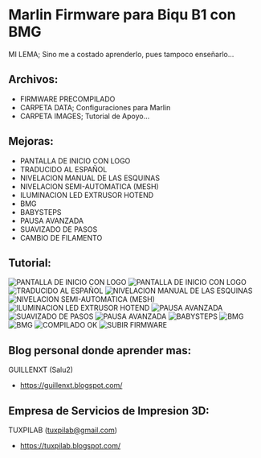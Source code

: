 Marlin Firmware para Biqu B1 con BMG
==========

MI LEMA; Sino me a costado aprenderlo, pues tampoco enseñarlo...

Archivos:
--------------------
+ FIRMWARE PRECOMPILADO
+ CARPETA DATA; Configuraciones para Marlin
+ CARPETA IMAGES; Tutorial de Apoyo...

Mejoras:
--------------------
+ PANTALLA DE INICIO CON LOGO
+ TRADUCIDO AL ESPAÑOL
+ NIVELACION MANUAL DE LAS ESQUINAS
+ NIVELACION SEMI-AUTOMATICA (MESH)
+ ILUMINACION LED EXTRUSOR HOTEND
+ BMG
+ BABYSTEPS
+ PAUSA AVANZADA
+ SUAVIZADO DE PASOS
+ CAMBIO DE FILAMENTO


Tutorial:
--------------------
![PANTALLA DE INICIO CON LOGO](https://github.com/MrGilAitken/MARLIN-2.0.7.2-BIQU-B1-BMG/blob/main/images/MM00.PNG)
![PANTALLA DE INICIO CON LOGO](https://github.com/MrGilAitken/MARLIN-2.0.7.2-BIQU-B1-BMG/blob/main/images/MM01.PNG)
![TRADUCIDO AL ESPAÑOL](https://github.com/MrGilAitken/MARLIN-2.0.7.2-BIQU-B1-BMG/blob/main/images/MM02.PNG)
![NIVELACION MANUAL DE LAS ESQUINAS](https://github.com/MrGilAitken/MARLIN-2.0.7.2-BIQU-B1-BMG/blob/main/images/MM03.PNG)
![NIVELACION SEMI-AUTOMATICA (MESH)](https://github.com/MrGilAitken/MARLIN-2.0.7.2-BIQU-B1-BMG/blob/main/images/MM04.PNG)
![ILUMINACION LED EXTRUSOR HOTEND](https://github.com/MrGilAitken/MARLIN-2.0.7.2-BIQU-B1-BMG/blob/main/images/MM05.PNG)
![PAUSA AVANZADA](https://github.com/MrGilAitken/MARLIN-2.0.7.2-BIQU-B1-BMG/blob/main/images/MM06.PNG)
![SUAVIZADO DE PASOS](https://github.com/MrGilAitken/MARLIN-2.0.7.2-BIQU-B1-BMG/blob/main/images/MM07.PNG)
![PAUSA AVANZADA](https://github.com/MrGilAitken/MARLIN-2.0.7.2-BIQU-B1-BMG/blob/main/images/MM08.PNG)
![BABYSTEPS](https://github.com/MrGilAitken/MARLIN-2.0.7.2-BIQU-B1-BMG/blob/main/images/MM09.PNG)
![BMG](https://github.com/MrGilAitken/MARLIN-2.0.7.2-BIQU-B1-BMG/blob/main/images/MM10.PNG)
![BMG](https://github.com/MrGilAitken/MARLIN-2.0.7.2-BIQU-B1-BMG/blob/main/images/MM11.PNG)
![COMPILADO OK](https://github.com/MrGilAitken/MARLIN-2.0.7.2-BIQU-B1-BMG/blob/main/images/MM12.PNG)
![SUBIR FIRMWARE](https://github.com/MrGilAitken/MARLIN-2.0.7.2-BIQU-B1-BMG/blob/main/images/MM13.PNG)

Blog personal donde aprender mas:
--------------------

GUILLENXT (Salu2)
+ https://guillenxt.blogspot.com/

Empresa de Servicios de Impresion 3D:
--------------------

TUXPILAB (tuxpilab@gmail.com)
+ https://tuxpilab.blogspot.com/
